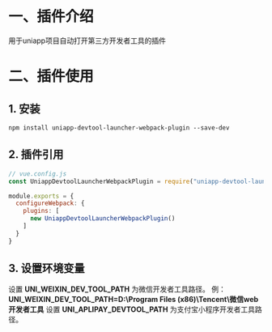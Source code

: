 # 一、插件介绍
用于uniapp项目自动打开第三方开发者工具的插件

# 二、插件使用
## 1. 安装
```shell
npm install uniapp-devtool-launcher-webpack-plugin --save-dev
```

## 2. 插件引用
```js
// vue.config.js
const UniappDevtoolLauncherWebpackPlugin = require("uniapp-devtool-launcher-webpack-plugin");

module.exports = {
  configureWebpack: {
    plugins: [
      new UniappDevtoolLauncherWebpackPlugin()
    ]
  }
}
```

## 3. 设置环境变量
设置 **UNI_WEIXIN_DEV_TOOL_PATH** 为微信开发者工具路径。 例：**UNI_WEIXIN_DEV_TOOL_PATH=D:\Program Files (x86)\Tencent\微信web开发者工具**
设置 **UNI_APLIPAY_DEVTOOL_PATH** 为支付宝小程序开发者工具路径。

